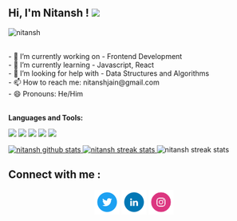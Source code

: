 ## Hi, I'm Nitansh ! <img src="https://raw.githubusercontent.com/MartinHeinz/MartinHeinz/master/wave.gif" width="30px">

<p align="left"> <img src="https://komarev.com/ghpvc/?username=nitanshjain" alt="nitansh" /> </p>

<br>
-   🔭 I’m currently working on - Frontend Development
<br>
-   🌱 I’m currently learning - Javascript, React
<br>
-   🤔 I’m looking for help with - Data Structures and Algorithms
<br>
-   📫 How to reach me: nitanshjain@gmail.com
<br>
-   😄 Pronouns: He/Him
<br>
<br>

**Languages and Tools:**  

<code><img height="40" src="https://img.shields.io/badge/CSS-239120?&style=for-the-badge&logo=css3&logoColor=white"></code>
<code><img height="40" src="https://img.shields.io/badge/HTML5-E34F26?style=for-the-badge&logo=html5&logoColor=white"></code>
<code><img height="40" src="https://img.shields.io/badge/JavaScript-F7DF1E?style=for-the-badge&logo=javascript&logoColor=black"></code>
<code><img height="40" src="https://img.shields.io/badge/C%2B%2B-00599C?style=for-the-badge&logo=c%2B%2B&logoColor=white"></code>
<code><img height="40" src="https://img.shields.io/badge/React-20232A?style=for-the-badge&logo=react&logoColor=61DAFB"></code>

<a href="https://github.com/nitanshjain">

<img alt="nitansh github stats" width="50%" src="https://github-readme-stats.vercel.app/api?username=nitanshjain&count_private=true&include_all_commits=true&theme=tokyonight">

<img alt="nitansh streak stats" width="42%" src="https://github-readme-streak-stats.herokuapp.com/?user=nitanshjain&theme=tokyonight">
  
</a>

<img alt="nitansh streak stats" width="50%" src="https://github-readme-stats.vercel.app/api/top-langs/?username=nitanshjain&theme=tokyonight">


<!-- ![Nitansh's GitHub Stats](https://github-readme-stats.vercel.app/api?username=nitanshjain&count_private=true&include_all_commits=true&theme=tokyonight)

![GitHub streak stats](https://github-readme-streak-stats.herokuapp.com/?user=nitanshjain&theme=tokyonight)

![Top Langs](https://github-readme-stats.vercel.app/api/top-langs/?username=nitanshjain&theme=tokyonight) -->

## Connect with me :
<p align="center">
<a href="https://twitter.com/JainNitansh"><img width=50 src="https://github.com/aritraroy/social-icons/blob/master/twitter-icon.png?raw=true"></a>
<a href="https://www.linkedin.com/in/nitansh-jain-5ab1701b8/"><img width=50 src="https://github.com/aritraroy/social-icons/blob/master/linkedin-icon.png?raw=true"></a>
<a href="https://www.instagram.com/nitanshjain_3004/"><img src="https://github.com/aritraroy/social-icons/blob/master/instagram-icon.png?raw=true" width="50"></a>
</p>
